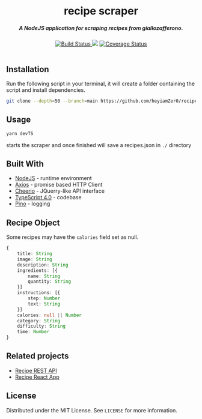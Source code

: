 <h1 align="center">recipe scraper</h1>

<h5 align="center">A NodeJS application for scraping recipes from giallozafferono.</h5>

<div align="center">
  <a href="https://travis-ci.com/github/heyiamZer0/recipe-scraper">
    <img src="https://travis-ci.com/heyiamZer0/recipe-scraper.svg?branch=main" alt="Build Status">
  </a>
  <a href="https://codeclimate.com/github/heyiamZer0/recipe-scraper/maintainability"><img src="https://api.codeclimate.com/v1/badges/e19f00790723cfbae553/maintainability" /></a>
  <a href='https://coveralls.io/github/heyiamZer0/recipe-scraper'><img src='https://coveralls.io/repos/github/heyiamZer0/recipe-scraper/badge.svg' alt='Coverage Status' /></a>


</div>

<br>

## Installation

Run the following script in your terminal, it will create a folder containing the script and install dependencies.

```sh
git clone --depth=50 --branch=main https://github.com/heyiamZer0/recipe-scraper.git recipe-scraper && cd recipe-scraper && npm install
```

## Usage

```sh
yarn devTS
```

starts the scraper and once finished will save a recipes.json in `./` directory

## Built With

-   [NodeJS][nodejs] - runtime environment
-   [Axios][axios] - promise based HTTP Client
-   [Cheerio][cheerio] - JQuerry-like API interface
-   [TypeScript 4.0][typescript] - codebase
-   [Pino][pino] - logging

[nodejs]: https://github.com/nodejs/node
[axios]: https://github.com/axios/axios
[cheerio]: https://github.com/cheeriojs/cheerio
[typescript]:https://github.com/microsoft/TypeScript
[pino]:https://github.com/pinojs/pino

## Recipe Object

Some recipes may have the `calories` field set as null.

```typescript
{
    title: String
    image: String
    description: String
    ingredients: [{
        name: String
        quantity: String
    }]
    instructions: [{
        step: Number
        text: String
    }]
    calories: null || Number
    category: String
    difficulty: String
    time: Number
}
```

## Related projects

-   [Recipe REST API][recipe-server]
-   [Recipe React App][react-app]

[recipe-server]: https://github.com/heyiamZer0/recipe-server
[react-app]: https://github.com/heyiamZer0/recipier-react

## License

Distributed under the MIT License. See `LICENSE` for more information.
